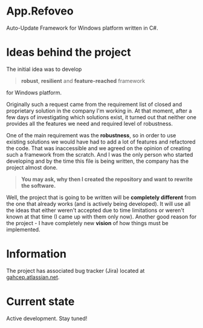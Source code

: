 App.Refoveo
===========

Auto-Update Framework for Windows platform written in C#.

Ideas behind the project
========================

The initial idea was to develop 
> **robust**, **resilient** and **feature-reached** framework 

for Windows platform.

Originally such a request came from the requirement list of closed and proprietary solution in the company I'm working in.
At that moment, after a few days of investigating which solutions exist, it turned out that neither one provides all the features we need and required level of robustness.
 
One of the main requirement was the **robustness**, so in order to use existing solutions we would have had to add a lot of features and refactored the code. That was inaccessible and we agreed on the opinion of creating such a framework from the scratch. And I was the only person who started developing and by the time this file is being written, the company has the project almost done.

> **You may ask, why then I created the repository and want to rewrite the software.** 

Well, the project that is going to be written will be **completely different** from the one that already works (and is actively being developed). It will use all the ideas that 
either weren't accepted due to time limitations or weren't known at that time (I came up with them only now). Another good reason for the project - I have completely new **vision** of how things must be implemented.

Information
===========

The project has associated bug tracker (Jira) located at [gahcep.atlassian.net](gahcep.atlassian.net).

Current state
=============

Active development. Stay tuned!
